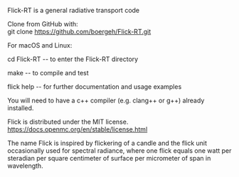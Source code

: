 
Flick-RT is a general radiative transport code  

Clone from GitHub with:  
 git clone https://github.com/boergeh/Flick-RT.git  

For macOS and Linux:

 cd Flick-RT -- to enter the Flick-RT directory  

 make -- to compile and test  

 flick help -- for further documentation and usage examples  

You will need to have a c++ compiler (e.g. clang++ or g++) already installed.  

Flick is distributed under the MIT license.  
https://docs.openmc.org/en/stable/license.html

The name Flick is inspired by flickering of a candle and the flick
unit occasionally used for spectral radiance, where one flick equals
one watt per steradian per square centimeter of surface per micrometer
of span in wavelength.  
